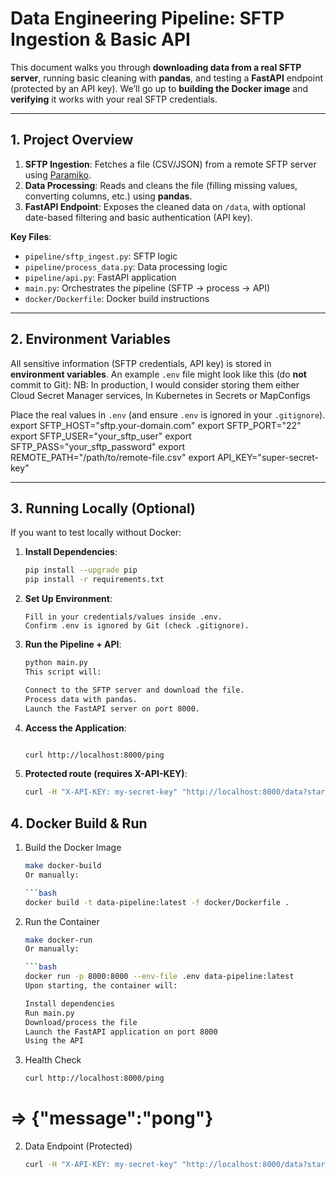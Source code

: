 # Data Engineering Pipeline: SFTP Ingestion & Basic API

This document walks you through **downloading data from a real SFTP server**, running basic cleaning with **pandas**, and testing a **FastAPI** endpoint (protected by an API key). We’ll go up to **building the Docker image** and **verifying** it works with your real SFTP credentials.

---

## 1. Project Overview

1. **SFTP Ingestion**: Fetches a file (CSV/JSON) from a remote SFTP server using [Paramiko](https://docs.paramiko.org/).  
2. **Data Processing**: Reads and cleans the file (filling missing values, converting columns, etc.) using **pandas**.  
3. **FastAPI Endpoint**: Exposes the cleaned data on `/data`, with optional date-based filtering and basic authentication (API key).

**Key Files**:  
- `pipeline/sftp_ingest.py`: SFTP logic  
- `pipeline/process_data.py`: Data processing logic  
- `pipeline/api.py`: FastAPI application  
- `main.py`: Orchestrates the pipeline (SFTP → process → API)  
- `docker/Dockerfile`: Docker build instructions

---

## 2. Environment Variables

All sensitive information (SFTP credentials, API key) is stored in **environment variables**. An example `.env` file might look like this (do **not** commit to Git):
NB: In production, I would consider storing them either Cloud Secret Manager services, In Kubernetes in Secrets or MapConfigs

Place the real values in `.env` (and ensure `.env` is ignored in your `.gitignore`).
export SFTP_HOST="sftp.your-domain.com"
export SFTP_PORT="22"
export SFTP_USER="your_sftp_user"
export SFTP_PASS="your_sftp_password"
export REMOTE_PATH="/path/to/remote-file.csv"
export API_KEY="super-secret-key"

---

## 3. Running Locally (Optional)

If you want to test locally without Docker:

1. **Install Dependencies**:
   ```bash
   pip install --upgrade pip
   pip install -r requirements.txt

2. **Set Up Environment**:
    ```Copy .env.example to .env.
    Fill in your credentials/values inside .env.
    Confirm .env is ignored by Git (check .gitignore).
    ```

3. **Run the Pipeline + API**:
    ```bash
    python main.py
    This script will:

    Connect to the SFTP server and download the file.
    Process data with pandas.
    Launch the FastAPI server on port 8000.

4. **Access the Application**:
    ```bash
    
    curl http://localhost:8000/ping

5. **Protected route (requires X-API-KEY)**:
    ```bash
    curl -H "X-API-KEY: my-secret-key" "http://localhost:8000/data?start_date=2023-01-01"


## 4. Docker Build & Run
1. Build the Docker Image
    ```bash
    make docker-build
    Or manually:

    ```bash
    docker build -t data-pipeline:latest -f docker/Dockerfile .
2. Run the Container
    ```bash
    make docker-run
    Or manually:

    ```bash
    docker run -p 8000:8000 --env-file .env data-pipeline:latest
    Upon starting, the container will:

    Install dependencies
    Run main.py
    Download/process the file
    Launch the FastAPI application on port 8000
    Using the API
    ```
1. Health Check
    ```bash
    curl http://localhost:8000/ping
# => {"message":"pong"}
2. Data Endpoint (Protected)
    ```bash
    curl -H "X-API-KEY: my-secret-key" "http://localhost:8000/data?start_date=2023-01-01&end_date=2023
    